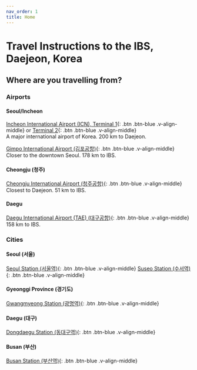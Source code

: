 ```yaml
---
nav_order: 1
title: Home
---
```

# Travel Instructions to the IBS, Daejeon, Korea

## Where are you travelling from?

### Airports

#### Seoul/Incheon

[Incheon International Airport (ICN), Terminal 1](/icn/){: .btn .btn-blue .v-align-middle} or [Terminal 2](/icn2/){: .btn .btn-blue .v-align-middle}\
A major international airport of Korea. 200 km to Daejeon.

[Gimpo International Airport (김포공항)](/gmp/){: .btn .btn-blue .v-align-middle}\
Closer to the downtown Seoul. 178 km to IBS.

#### Cheongju (청주)

[Cheongju International Airport (청주공항)](/cjj/){: .btn .btn-blue .v-align-middle} \
Closest to Daejeon. 51 km to IBS.

#### Daegu

[Daegu International Airport (TAE) (대구공항)](/tae/){: .btn .btn-blue .v-align-middle} \
158 km to IBS.

### Cities

#### Seoul (서울)

[Seoul Station (서울역)](/seoul/){: .btn .btn-blue .v-align-middle} [Suseo Station (수서역)](/suseo/){: .btn .btn-blue .v-align-middle} 

#### Gyeonggi Province (경기도)

[Gwangmyeong Station (광명역)](/gwangmyeong/){: .btn .btn-blue .v-align-middle}
  
#### Daegu (대구)

[Dongdaegu Station (동대구역)](/dongdaegu/){: .btn .btn-blue .v-align-middle}

#### Busan (부산)

[Busan Station (부산역)](/busan/){: .btn .btn-blue .v-align-middle}

<div id="map"></div>
<script language="javascript">
        var greenIcon = new L.Icon({
  iconUrl: 'https://raw.githubusercontent.com/pointhi/leaflet-color-markers/master/img/marker-icon-2x-green.png',
  shadowUrl: 'https://unpkg.com/leaflet@1.9.4/dist/images/marker-shadow.png',
  iconSize: [25, 41],
  iconAnchor: [12, 41],
  popupAnchor: [1, -34],
  shadowSize: [41, 41]
});
var redIcon = new L.Icon({
  iconUrl: 'https://raw.githubusercontent.com/pointhi/leaflet-color-markers/master/img/marker-icon-2x-red.png',
  shadowUrl: 'https://unpkg.com/leaflet@1.9.4/dist/images/marker-shadow.png',
  iconSize: [25, 41],
  iconAnchor: [12, 41],
  popupAnchor: [1, -34],
  shadowSize: [41, 41]
});
    var map = L.map('map').setView([36.376419,127.385482], 7);
    L.tileLayer('https://{s}.tile.openstreetmap.de/{z}/{x}/{y}.png', {
        maxZoom: 19,
        attribution: '&copy; <a href="https://www.openstreetmap.org/copyright">OpenStreetMap</a> contributors'
    }).addTo(map);
    {% for dest in site.destinations %}
    {% if dest.lat and dest.long %}
        {% if dest.slug== "dimag" %}
        L.marker([{{ dest.lat }}, {{ dest.long }}],{icon:redIcon}).addTo(map)
        .bindPopup('<b>{{ dest.title }}</b>')
        .openPopup();
        {%else%}
        L.marker([{{ dest.lat }}, {{ dest.long }}]).addTo(map)
        .bindPopup('<b>{{ dest.title }}</b>');
        {%endif%}
    {% endif %}
    {% endfor %}
    {% for dest in site.origins %}
    {% if dest.lat and dest.long %}
    L.marker([{{ dest.lat }}, {{ dest.long }}],{icon:greenIcon}).addTo(map)
        .bindPopup('<b><a href="/{{dest.slug}}/">{{ dest.title }}</a></b>');
    {% endif %}
    {% endfor %}
</script>

